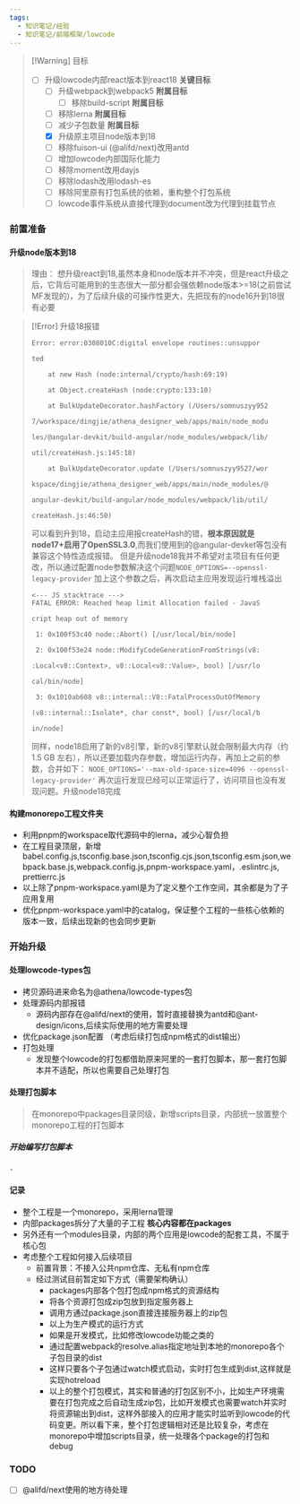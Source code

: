 ```yaml
---
tags:
  - 知识笔记/经验
  - 知识笔记/前端框架/lowcode
---
```

>[!Warning] 目标
> - [ ] 升级lowcode内部react版本到react18 **关键目标**
> 	- [ ] 升级webpack到webpack5  **附属目标**
> 		- [ ] 移除build-script  **附属目标**
> 	- [ ] 移除lerna  **附属目标**
> 	- [ ] 减少子包数量  **附属目标**
> 	- [x] 升级原主项目node版本到18
> 	- [ ] 移除fuison-ui (@alifd/next)改用antd
> 	- [ ] 增加lowcode内部国际化能力
> 	- [ ] 移除moment改用dayjs
> 	- [ ] 移除lodash改用lodash-es
> 	- [ ] 移除阿里原有打包系统的依赖，重构整个打包系统
> 	- [ ] lowcode事件系统从直接代理到document改为代理到挂载节点

### 前置准备

#### 升级node版本到18
> 理由：
> 	想升级react到18,虽然本身和node版本并不冲突，但是react升级之后，它背后可能用到的生态很大一部分都会强依赖node版本>=18(之前尝试MF发现的)，为了后续升级的可操作性更大，先把现有的node16升到18很有必要

>[!Error] 升级18报错
> ```
> Error: error:0308010C:digital envelope routines::unsuppor
> 
> ted
> 
>     at new Hash (node:internal/crypto/hash:69:19)
> 
>     at Object.createHash (node:crypto:133:10)
> 
>     at BulkUpdateDecorator.hashFactory (/Users/somnuszyy952
> 
> 7/workspace/dingjie/athena_designer_web/apps/main/node_modu
> 
> les/@angular-devkit/build-angular/node_modules/webpack/lib/
> 
> util/createHash.js:145:18)
> 
>     at BulkUpdateDecorator.update (/Users/somnuszyy9527/wor
> 
> kspace/dingjie/athena_designer_web/apps/main/node_modules/@
> 
> angular-devkit/build-angular/node_modules/webpack/lib/util/
> 
> createHash.js:46:50)
> ```
> 可以看到升到18，启动主应用报createHash的错，**根本原因就是node17+启用了OpenSSL3.0**,而我们使用到的@angular-devket等包没有兼容这个特性造成报错。
> 但是升级node18我并不希望对主项目有任何更改，所以通过配置node参数解决这个问题`NODE_OPTIONS=--openssl-legacy-provider`
> 加上这个参数之后，再次启动主应用发现运行堆栈溢出
> ```
> <--- JS stacktrace --->
> FATAL ERROR: Reached heap limit Allocation failed - JavaS
> 
> cript heap out of memory
> 
>  1: 0x100f53c40 node::Abort() [/usr/local/bin/node]
> 
>  2: 0x100f53e24 node::ModifyCodeGenerationFromStrings(v8:
> 
> :Local<v8::Context>, v8::Local<v8::Value>, bool) [/usr/lo
> 
> cal/bin/node]
> 
>  3: 0x1010ab608 v8::internal::V8::FatalProcessOutOfMemory
> 
> (v8::internal::Isolate*, char const*, bool) [/usr/local/b
> 
> in/node]
> ```
> 同样，node18启用了新的v8引擎，新的v8引擎默认就会限制最大内存（约 1.5 GB 左右），所以还要加载内存参数，增加运行内存，再加上之前的参数，合并如下：
> `NODE_OPTIONS='--max-old-space-size=4096 --openssl-legacy-provider'`
> 再次运行发现已经可以正常运行了，访问项目也没有发现问题。升级node18完成

#### 构建monorepo工程文件夹
- 利用pnpm的workspace取代源码中的lerna，减少心智负担
- 在工程目录顶层，新增babel.config.js,tsconfig.base.json,tsconfig.cjs.json,tsconfig.esm.json,webpack.base.js,webpack.config.js,pnpm-workspace.yaml，.eslintrc.js, prettierrc.js
- 以上除了pnpm-workspace.yaml是为了定义整个工作空间，其余都是为了子应用复用
- 优化pnpm-workspace.yaml中的catalog，保证整个工程的一些核心依赖的版本一致，后续出现新的也会同步更新
### 开始升级
#### 处理lowcode-types包
- 拷贝源码进来命名为@athena/lowcode-types包
- 处理源码内部报错
	- 源码内部存在@alifd/next的使用，暂时直接替换为antd和@ant-design/icons,后续实际使用的地方需要处理
- 优化package.json配置 （考虑后续打包成npm格式的dist输出）
- 打包处理
	- 发现整个lowcode的打包都借助原来阿里的一套打包脚本，那一套打包脚本并不适配，所以也需要自己处理打包
#### 处理打包脚本
>在monorepo中packages目录同级，新增scripts目录，内部统一放置整个monorepo工程的打包脚本

##### 开始编写打包脚本

	- 

#### 记录

- 整个工程是一个monorepo，采用lerna管理
- 内部packages拆分了大量的子工程 **核心内容都在packages**
- 另外还有一个modules目录，内部的两个应用是lowcode的配套工具，不属于核心包
- 考虑整个工程如何接入后续项目
	- 前置背景：不接入公共npm仓库、无私有npm仓库
	- 经过测试目前暂定如下方式（需要架构确认）
		- packages内部各个包打包成npm格式的资源结构
		- 将各个资源打包成zip包放到指定服务器上
		- 调用方通过package.json直接连接服务器上的zip包
		- 以上为生产模式的运行方式
		- 如果是开发模式，比如修改lowcode功能之类的
		- 通过配置webpack的resolve.alias指定地址到本地的monorepo各个子包目录的dist
		- 这样只要各个子包通过watch模式启动，实时打包生成到dist,这样就是实现hotreload
		- 以上的整个打包模式，其实和普通的打包区别不小，比如生产环境需要在打包完成之后自动生成zip包，比如开发模式也需要watch并实时将资源输出到dist，这样外部接入的应用才能实时监听到lowcode的代码变更。所以看下来，整个打包逻辑相对还是比较复杂，考虑在monorepo中增加scripts目录，统一处理各个package的打包和debug

### TODO
- [ ] @alifd/next使用的地方待处理